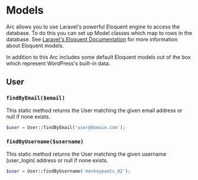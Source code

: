 # Models

Arc allows you to use Laravel's powerful Eloquent engine to access the database. To do this you can set up Model classes
which map to rows in the database. See [Laravel's Eloquent Documentation](https://laravel.com/docs/master/eloquent) for
more information about Eloquent models. 

In addition to this Arc includes some default Eloquent models out of the box which represent WordPress's built-in data.

## User

### `findByEmail($email)`

This static method returns the User matching the given email address or null if none exists.

```php
$user = User::findByEmail('user@domain.com');
```

### `findByUsername($username)`

This static method returns the User matching the given username (user_login) address or null if none exists.

```php
$user = User::findByUsername('monkeypants_02');
```

